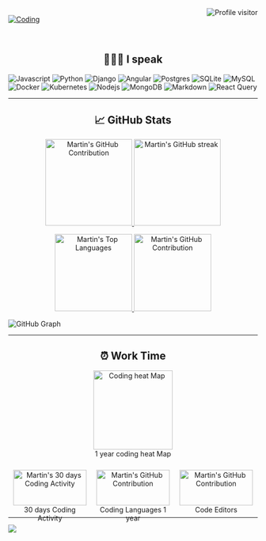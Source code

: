 <a href="https://komarev.com/ghpvc/?username=ocornel">
  <img align="right" src="https://komarev.com/ghpvc/?username=ocornel&label=Visits&color=0e75b6&style=flat" alt="Profile visitor" />

[![Coding](https://wakatime.com/badge/user/018dfa67-6da1-4415-8e44-da289ed2990e.svg)](https://wakatime.com/@018dfa67-6da1-4415-8e44-da289ed2990e)

</a>
<br>
<h2 align="center">👨🏾‍💻 I speak</h2>

<!-- , , , PHP, Laravel,, , , CouchDB, MongoDB, Git, , REST, Kotlin, Superset, NiFi, Tableau, NGINX, ,  -->

![Javascript](https://img.shields.io/badge/Javascript-F0DB4F?style=for-the-badge&labelColor=black&logo=javascript&logoColor=F0DB4F)
![Python](https://img.shields.io/badge/python-3670A0?style=for-the-badge&logo=python&logoColor=ffdd54)
![Django](https://img.shields.io/badge/django-%23092E20.svg?style=for-the-badge&logo=django&logoColor=white)
![Angular](https://img.shields.io/badge/angular-%23DD0031.svg?style=for-the-badge&logo=angular&logoColor=white)
![Postgres](https://img.shields.io/badge/postgres-%23316192.svg?style=for-the-badge&logo=postgresql&logoColor=white)
![SQLite](https://img.shields.io/badge/sqlite-%2307405e.svg?style=for-the-badge&logo=sqlite&logoColor=white)
![MySQL](https://img.shields.io/badge/mysql-%2300f.svg?style=for-the-badge&logo=mysql&logoColor=white)
![Docker](https://img.shields.io/badge/docker-%230db7ed.svg?style=for-the-badge&logo=docker&logoColor=white)
![Kubernetes](https://img.shields.io/badge/kubernetes-%23326ce5.svg?style=for-the-badge&logo=kubernetes&logoColor=white)
![Nodejs](https://img.shields.io/badge/Nodejs-3C873A?style=for-the-badge&labelColor=black&logo=node.js&logoColor=3C873A)
![MongoDB](https://img.shields.io/badge/MongoDB-4EA94B?style=for-the-badge&logo=mongodb&logoColor=white)
![Markdown](https://img.shields.io/badge/Markdown-000000?style=for-the-badge&logo=markdown&logoColor=white)
![React Query](https://img.shields.io/badge/-React_Query-FF4154?style=for-the-badge&logo=react%20query&logoColor=white)

<hr/>
<h2 align="center">📈 GitHub Stats</h2>
<p align="center">
  <a href="https://github.com/ocornel">

  <img src="https://github-readme-stats.vercel.app/api?username=ocornel&theme=radical&hide_title=true&text_bold=false&show_icons=true&border=7F3FBF&background=0D1117&show=reviews,prs_merged_percentage" alt="Martin's GitHub Contribution" style="height: 175px;"/>
    <img src="https://github-readme-streak-stats.herokuapp.com/?user=ocornel&theme=radical&exclude_days=Sat&border=7F3FBF&background=0D1117" alt="Martin's GitHub streak" style="height: 175px;"/>
</a>
</p>


<p align="center">
    <a href="https://github.com/ocornel">
<img alt="Martin's Top Languages" src="https://denvercoder1-github-readme-stats.vercel.app/api/top-langs/?username=ocornel&langs_count=8&layout=compact&theme=react&border_color=7F3FBF&bg_color=0D1117&title_color=F85D7F&icon_color=F8D866"  style="height: 156px;"/>
    <img src="https://github-profile-summary-cards.vercel.app/api/cards/profile-details?username=ocornel&theme=radical" alt="Martin's GitHub Contribution"  style="height: 156px;"/>

</a>
</p>

![GitHub Graph](https://github-readme-activity-graph.vercel.app/graph?username=ocornel&custom_title=Martin's%20GitHub%20Activity%201%20Month&bg_color=0D1117&color=7F3FBF&line=7F3FBF&point=7F3FBF&area_color=FFFFFF&title_color=FFFFFF&area=true)
<hr>


<h2 align="center">⏰ Work Time</h2>


<div align="center">
<figure>
<img src="https://wakatime.com/share/@ocornel/e60a699b-1c43-4e56-9570-bcb60e91ec1c.svg" alt="Coding heat Map"  style="height: 160px;"/>
    <figcaption>1 year coding heat Map</figcaption>
  </figure>



<style>
.figure-row {
  display: flex; /* Make the figures display in a row */
}

.figure-row figure {
  flex: 1; /* Distribute the available space equally among figures */
  margin: 10px; /* Add some spacing between figures */
}
</style>

<div class="figure-row" >
  <figure>
<img src="https://wakatime.com/share/@ocornel/4c07e81d-2280-480c-a7be-25857f33d9fc.svg" alt="Martin's 30 days Coding Activity"  style="height: 100%;"/>
    <figcaption>30 days Coding Activity</figcaption>
  </figure>
  <figure>
<img src="https://wakatime.com/share/@ocornel/69f1560a-65fb-48a3-ba0e-cd446183fcc4.svg" alt="Martin's GitHub Contribution"   style="height: 100%;"/>
    <figcaption>Coding Languages 1 year</figcaption>
  </figure>
  <figure>
<img src="https://wakatime.com/share/@ocornel/069e11f3-5a32-4810-9657-cc11acacb3dd.svg" alt="Martin's GitHub Contribution"  style="height: 100%;"/>
    <figcaption>Code Editors</figcaption>
  </figure>
</div>

</div>

[//]: # ([![Martin's WakaTime stats]&#40;https://github-readme-stats.vercel.app/api/wakatime?username=ocornel&#41;]&#40;https://github.com/anuraghazra/github-readme-stats&#41;)

[//]: # (<figure><embed src="https://wakatime.com/share/@ocornel/4269c17c-437b-43d3-bc31-e48a859f52f0.svg"></embed></figure>)

[//]: # (![]&#40;https://github-profile-trophy.vercel.app/?username=ocornel&theme=radical&no-frame=false&no-bg=true&margin-w=5&#41;)

<hr>

![](https://quotes-github-readme.vercel.app/api?type=horizontal&theme=radical)
